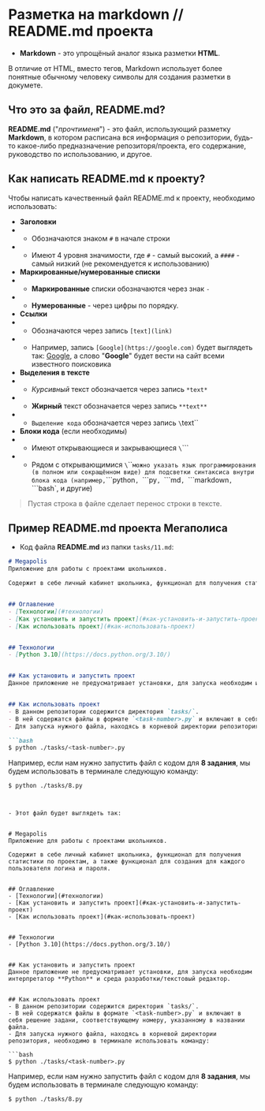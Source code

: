 # Разметка на markdown // README.md проекта

- **Markdown** - это упрощёный аналог языка разметки **HTML**.

В отличие от HTML, вместо тегов, Markdown использует более понятные обычному человеку символы для создания разметки в докумете.


## Что это за файл, README.md?
**README.md** ("*прочтименя*") - это файл, использующий разметку **Markdown**, в котором расписана вся информация о репозитории, будь-то какое-либо предназначение репозиторя/проекта, его содержание, руководство по использованию, и другое.


## Как написать README.md к проекту?
Чтобы написать качественный файл README.md к проекту, необходимо использовать:

- **Заголовки**
- - Обозначаются знаком `#` в начале строки
- - Имеют 4 уровня значимости, где `#` - самый высокий, а `####` - самый низкий (не рекомендуется к использованию)
- **Маркированные/нумерованные списки**
- - **Маркированные** списки обозначаются через знак `-`
- - **Нумерованные** - через цифры по порядку.
- **Ссылки**
- - Обозначаются через запись `[text](link)`
- - Например, запись `[Google](https://google.com)` будет выглядеть так: [Google](https://google.com), а слово "**Google**" будет вести на сайт всеми известного поисковика
- **Выделения в тексте**
- - *Курсивный* текст обозначается через запись `*text*`
- - **Жирный** текст обозначается через запись `**text**`
- - `Выделение кода` обозначается через запись `\`text\``
- **Блоки кода** (если необходимы)
- - Имеют открывающиеся и закрывающиеся `\`\`\``
- - Рядом с открывающимися `\`\`\`` можно указать язык программирования (в полном или сокращённом виде) для подсветки синтаксиса внутри блока кода (например, `\`\`\`python`, `\`\`\`py`, `\`\`\`md`, `\`\`\`markdown`, `\`\`\`bash`, и другие)

> Пустая строка в файле сделает перенос строки в тексте.


## Пример README.md проекта Мегаполиса
- Код файла **README.md** из папки `tasks/11.md`:

```md
# Megapolis
Приложение для работы с проектами школьников.

Содержит в себе личный кабинет школьника, функционал для получения статистики по проектам, а также функционал для создания для каждого пользователя логина и пароля.


## Оглавление
- [Технологии](#технологии)
- [Как установить и запустить проект](#как-установить-и-запустить-проект)
- [Как использовать проект](#как-использовать-проект)


## Технологии
- [Python 3.10](https://docs.python.org/3.10/)


## Как установить и запустить проект
Данное приложение не предусматривает установки, для запуска необходим интерпретатор **Python** и среда разработки/текстовый редактор.


## Как использовать проект
- В данном репозитории содержится директория `tasks/`. 
- В ней содержатся файлы в формате `<task-number>.py` и включают в себя решение задани, соответствующему номеру, указанному в названии файла.
- Для запуска нужного файла, находясь в корневой директории репозитория, необходимо в терминале использовать команду:

```bash
$ python ./tasks/<task-number>.py
```

Например, если нам нужно запустить файл с кодом для **8 задания**, мы будем использовать в терминале следующую команду:

```
$ python ./tasks/8.py
```

```


- Этот файл будет выглядеть так:


# Megapolis
Приложение для работы с проектами школьников.

Содержит в себе личный кабинет школьника, функционал для получения статистики по проектам, а также функционал для создания для каждого пользователя логина и пароля.


## Оглавление
- [Технологии](#технологии)
- [Как установить и запустить проект](#как-установить-и-запустить-проект)
- [Как использовать проект](#как-использовать-проект)


## Технологии
- [Python 3.10](https://docs.python.org/3.10/)


## Как установить и запустить проект
Данное приложение не предусматривает установки, для запуска необходим интерпретатор **Python** и среда разработки/текстовый редактор.


## Как использовать проект
- В данном репозитории содержится директория `tasks/`. 
- В ней содержатся файлы в формате `<task-number>.py` и включают в себя решение задани, соответствующему номеру, указанному в названии файла.
- Для запуска нужного файла, находясь в корневой директории репозитория, необходимо в терминале использовать команду:

```bash
$ python ./tasks/<task-number>.py
```

Например, если нам нужно запустить файл с кодом для **8 задания**, мы будем использовать в терминале следующую команду:

```
$ python ./tasks/8.py
```
